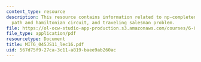 ```yaml
---
content_type: resource
description: This resource contains information related to np-completeness, hamiltonian
  path and hamiltonian circuit, and traveling salesman problem.
file: https://ol-ocw-studio-app-production.s3.amazonaws.com/courses/6-045j-automata-computability-and-complexity-spring-2011/567d75f927ca3c11a819baee9ab260ac_MIT6_045JS11_lec16.pdf
file_type: application/pdf
resourcetype: Document
title: MIT6_045JS11_lec16.pdf
uid: 567d75f9-27ca-3c11-a819-baee9ab260ac
---
```


